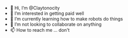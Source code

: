 - 👋 Hi, I’m @Claytonocity
- 👀 I’m interested in getting paid well
- 🌱 I’m currently learning how to make robots do things
- 💞️ I’m not looking to collaborate on anything
- 📫 How to reach me ... don't

<!---
Claytonocity/Claytonocity is a ✨ special ✨ repository because its `README.md` (this file) appears on your GitHub profile.
You can click the Preview link to take a look at your changes.
--->
